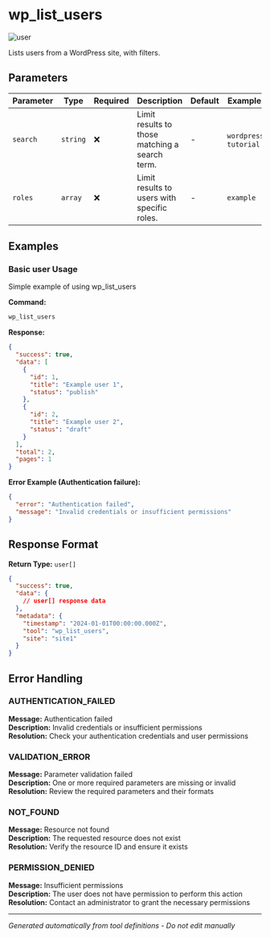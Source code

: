 # wp_list_users

![user](https://img.shields.io/badge/category-user-lightgrey)

Lists users from a WordPress site, with filters.

## Parameters

| Parameter | Type | Required | Description | Default | Examples |
|-----------|------|----------|-------------|---------|----------|
| `search` | `string` | ❌ | Limit results to those matching a search term. | - | `wordpress`, `tutorial` |
| `roles` | `array` | ❌ | Limit results to users with specific roles. | - | `example` |

## Examples

### Basic user Usage

Simple example of using wp_list_users

**Command:**
```bash
wp_list_users 
```

**Response:**
```json
{
  "success": true,
  "data": [
    {
      "id": 1,
      "title": "Example user 1",
      "status": "publish"
    },
    {
      "id": 2,
      "title": "Example user 2",
      "status": "draft"
    }
  ],
  "total": 2,
  "pages": 1
}
```

**Error Example (Authentication failure):**
```json
{
  "error": "Authentication failed",
  "message": "Invalid credentials or insufficient permissions"
}
```






## Response Format

**Return Type:** `user[]`

```json
{
  "success": true,
  "data": {
    // user[] response data
  },
  "metadata": {
    "timestamp": "2024-01-01T00:00:00.000Z",
    "tool": "wp_list_users",
    "site": "site1"
  }
}
```

## Error Handling

### AUTHENTICATION_FAILED

**Message:** Authentication failed  
**Description:** Invalid credentials or insufficient permissions  
**Resolution:** Check your authentication credentials and user permissions


### VALIDATION_ERROR

**Message:** Parameter validation failed  
**Description:** One or more required parameters are missing or invalid  
**Resolution:** Review the required parameters and their formats


### NOT_FOUND

**Message:** Resource not found  
**Description:** The requested resource does not exist  
**Resolution:** Verify the resource ID and ensure it exists


### PERMISSION_DENIED

**Message:** Insufficient permissions  
**Description:** The user does not have permission to perform this action  
**Resolution:** Contact an administrator to grant the necessary permissions




---

*Generated automatically from tool definitions - Do not edit manually*
